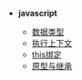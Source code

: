 * **javascript**

  * [数据类型](/javaScript/docs/1、数据类型.md)
  * [执行上下文](/javaScript/docs/2、JavaScript执行上下文.md)
  * [this绑定](/javaScript/docs/3、this绑定.md)
  * [原型与继承](/javaScript/docs/4、原型与继承.md)
